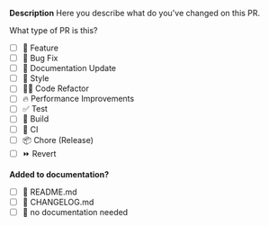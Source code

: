 **Description**
Here you describe what do you've changed on this PR.

What type of PR is this?

- [ ]  🍕 Feature
- [ ]  🐛 Bug Fix
- [ ]  📝 Documentation Update
- [ ]  🎨 Style
- [ ]  🧑‍💻 Code Refactor
- [ ]  🔥 Performance Improvements
- [ ]  ✅ Test
- [ ]  🤖 Build
- [ ]  🔁 CI
- [ ]  📦 Chore (Release)
- [ ]  ⏩ Revert

**Added to documentation?**

- [ ]  📜 README.md
- [ ]  📜 CHANGELOG.md
- [ ]  🙅 no documentation needed
